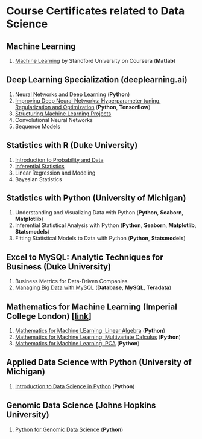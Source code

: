 # Course Certificates related to **Data Science**

## Machine Learning
1. [Machine Learning](https://www.coursera.org/account/accomplishments/verify/NX6W7ZCLVYSF) by Standford University on Coursera (**Matlab**)

## Deep Learning Specialization (deeplearning.ai)
1. [Neural Networks and Deep Learning](https://www.coursera.org/account/accomplishments/verify/HQ6JNV3JYP8K) (**Python**)
2. [Improving Deep Neural Networks: Hyperparameter tuning, Regularization and Optimization](https://www.coursera.org/account/accomplishments/verify/JFPSS8TP9L49) (**Python**, **Tensorflow**)
3. [Structuring Machine Learning Projects](https://www.coursera.org/account/accomplishments/verify/Y2L5MTWFHFM4)
4. Convolutional Neural Networks 
5. Sequence Models 

## Statistics with R (Duke University)
1. [Introduction to Probability and Data](https://www.coursera.org/account/accomplishments/verify/KCHYZ6MZST96) 
2. [Inferential Statistics](https://www.coursera.org/account/accomplishments/verify/FD9B2654DAF3) 
3. Linear Regression and Modeling 
4. Bayesian Statistics

## Statistics with Python (University of Michigan) 
1. Understanding and Visualizing Data with Python (**Python**, **Seaborn**, **Matplotlib**)
2. Inferential Statistical Analysis with Python (**Python**, **Seaborn**, **Matplotlib**, **Statsmodels**)
3. Fitting Statistical Models to Data with Python (**Python**, **Statsmodels**)

## Excel to MySQL: Analytic Techniques for Business (Duke University)
1. Business Metrics for Data-Driven Companies 
2. [Managing Big Data with MySQL](https://www.coursera.org/account/accomplishments/verify/QYH8RAWKE7QP) (**Database**, **MySQL**, **Teradata**) 

## Mathematics for Machine Learning (Imperial College London) [[link](https://www.coursera.org/account/accomplishments/specialization/LQS6DJCRP9TM)]
1. [Mathematics for Machine LEarning: Linear Algebra](https://www.coursera.org/account/accomplishments/verify/RJ6HWVZZF63E) (**Python**)
2. [Mathematics for Machine Learning: Multivariate Calculus](https://www.coursera.org/account/accomplishments/verify/8MWMBXKLTBM8) (**Python**)
3. [Mathematics for Machine Learning: PCA](https://www.coursera.org/account/accomplishments/verify/WPARWQQCMQSE) (**Python**)

## Applied Data Science with Python (University of Michigan)
1. [Introduction to Data Science in Python](https://www.coursera.org/account/accomplishments/verify/D9MBTQB9XTE8) (**Python**)

## Genomic Data Science (Johns Hopkins University)
1. [Python for Genomic Data Science](https://www.coursera.org/account/accomplishments/verify/RKQ9H3TGG2K8) (**Python**)
